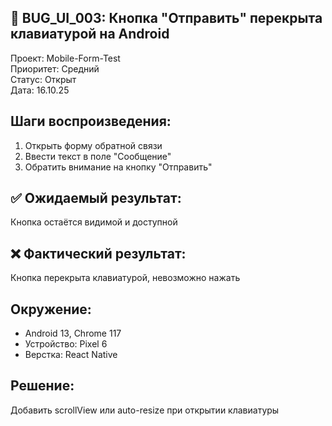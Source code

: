 ## 🐞 BUG_UI_003: Кнопка "Отправить" перекрыта клавиатурой на Android

Проект: Mobile-Form-Test                  
Приоритет: Средний  
Статус: Открыт                            
Дата: 16.10.25

## Шаги воспроизведения:
1. Открыть форму обратной связи  
2. Ввести текст в поле "Сообщение"  
3. Обратить внимание на кнопку "Отправить"

## ✅  Ожидаемый результат:  
Кнопка остаётся видимой и доступной

## ❌ Фактический результат:  
Кнопка перекрыта клавиатурой, невозможно нажать

## Окружение:  
- Android 13, Chrome 117  
- Устройство: Pixel 6  
- Верстка: React Native

## Решение:  
Добавить scrollView или auto-resize при открытии клавиатуры
